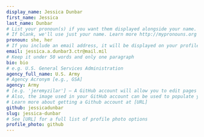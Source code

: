 ```yaml
---
display_name: Jessica Dunbar
first_name: Jessica
last_name: Dunbar
# List your pronoun(s) if you want them displayed alongside your name.
# If blank, we'll use just your name. Learn more http://mypronouns.org
pronoun: she, her
# If you include an email address, it will be displayed on your profile page
email: jessica.a.dunbar3.ctr@mail.mil
# Keep it under 50 words and only one paragraph
bio: bio
# e.g. U.S. General Services Administration
agency_full_name: U.S. Army
# Agency Acronym [e.g., GSA]
agency: Army
# [e.g. 'jeremyzilar'] — A GitHub account will allow you to edit pages on Digital.gov.
# Also, the image used in your GitHub account can be used to populate your digital.gov profile photo.
# Learn more about getting a Github account at [URL]
github: jessicadunbar
slug: jessica-dunbar
# See [URL] for a full list of profile photo options
profile_photo: github
---
```

